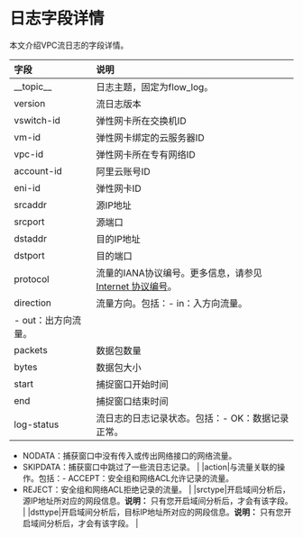 # 日志字段详情

本文介绍VPC流日志的字段详情。

|字段|说明|
|:-|:-|
|\_\_topic\_\_|日志主题，固定为flow\_log。|
|version|流日志版本|
|vswitch-id|弹性网卡所在交换机ID|
|vm-id|弹性网卡绑定的云服务器ID|
|vpc-id|弹性网卡所在专有网络ID|
|account-id|阿里云账号ID|
|eni-id|弹性网卡ID|
|srcaddr|源IP地址|
|srcport|源端口|
|dstaddr|目的IP地址|
|dstport|目的端口|
|protocol|流量的IANA协议编号。更多信息，请参见[Internet 协议编号](http://www.iana.org/assignments/protocol-numbers/protocol-numbers.xhtml)。|
|direction|流量方向。包括：-   in：入方向流量。
-   out：出方向流量。 |
|packets|数据包数量|
|bytes|数据包大小|
|start|捕捉窗口开始时间|
|end|捕捉窗口结束时间|
|log-status|流日志的日志记录状态。包括：-   OK：数据记录正常。
-   NODATA：捕获窗口中没有传入或传出网络接口的网络流量。
-   SKIPDATA：捕获窗口中跳过了一些流日志记录。 |
|action|与流量关联的操作。包括：-   ACCEPT：安全组和网络ACL允许记录的流量。
-   REJECT：安全组和网络ACL拒绝记录的流量。 |
|srctype|开启域间分析后，源IP地址所对应的网段信息。**说明：** 只有您开启域间分析后，才会有该字段。 |
|dsttype|开启域间分析后，目标IP地址所对应的网段信息。**说明：** 只有您开启域间分析后，才会有该字段。 |

